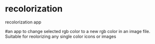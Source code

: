 # recolorization
 recolorization app

 #an app to change selected rgb color to a new rgb color in an image file. Suitable for reolorizing any single color icons or images
